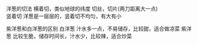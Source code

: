 
洋葱的切法
横着切，类似地球的纬度  切丝，切片(两刀距离大一点)   
竖着切  洋葱是一层层的，竖着切不均匀，有大有小


紫洋葱和白洋葱的区别
白洋葱 汁水多一点，不易储存，比较甜，适合做凉菜
紫洋葱 比较生脆，储存时间长，汁水少，比较辣，适合炒菜